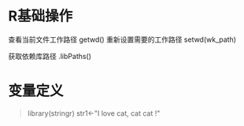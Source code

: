 <!--
 * @Author: wjn
 * @Date: 2020-03-01 13:06:38
 * @LastEditors: wjn
 * @LastEditTime: 2020-03-30 11:58:32
 -->
# R基础操作

查看当前文件工作路径
getwd()
重新设置需要的工作路径
setwd(wk_path)

获取依赖库路径
.libPaths()


# 变量定义

> library(stringr)
> str1<-"I love cat, cat cat !"